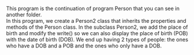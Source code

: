 This program is the continuation of program Person that you can see in another folder.
<br> In this program, we create a Person2 class that inherits the properties and methods of the Person class. In the subclass Person2, we add the place of birth and modify the write() so we can also display the place of birth (POB) with the date of birth (DOB). We end up having 2 types of people: the ones who have a DOB and a POB and the ones who only have a DOB.
